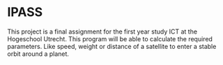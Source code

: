 # IPASS
This project is a final assignment for the first year study ICT at the Hogeschool Utrecht.  This program will be able to calculate the required parameters. Like speed, weight or distance of a satellite to enter a stable orbit around a planet.
